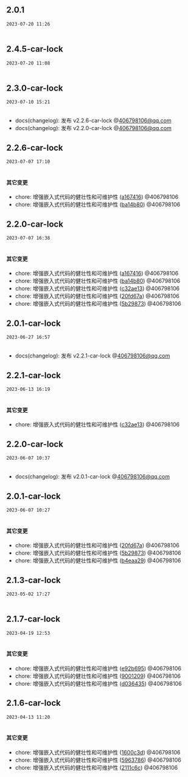 ## 2.0.1
`2023-07-20 11:26`<br><br>

## 2.4.5-car-lock
`2023-07-20 11:08`<br><br>

## 2.3.0-car-lock
`2023-07-10 15:21`<br><br>
- docs(changelog): 发布 v2.2.6-car-lock @406798106@qq.com 
 - docs(changelog): 发布 v2.2.0-car-lock @406798106@qq.com 

## 2.2.6-car-lock
`2023-07-07 17:10`<br><br>
#### 其它变更 
- chore: 增强嵌入式代码的健壮性和可维护性 ([a167416](https://git.pengbocloud.com/lanneng_develop/embedded-monorepo/commit/a1674161ef92567bb03f21b74e24c2729d365e97)) @406798106 
- chore: 增强嵌入式代码的健壮性和可维护性 ([ba14b80](https://git.pengbocloud.com/lanneng_develop/embedded-monorepo/commit/ba14b806c73da4c3b005027f33bcdca12a85f9b9)) @406798106 

## 2.2.0-car-lock
`2023-07-07 16:38`<br><br>
#### 其它变更 
- chore: 增强嵌入式代码的健壮性和可维护性 ([a167416](https://git.pengbocloud.com/lanneng_develop/embedded-monorepo/commit/a1674161ef92567bb03f21b74e24c2729d365e97)) @406798106 
- chore: 增强嵌入式代码的健壮性和可维护性 ([ba14b80](https://git.pengbocloud.com/lanneng_develop/embedded-monorepo/commit/ba14b806c73da4c3b005027f33bcdca12a85f9b9)) @406798106 
- chore: 增强嵌入式代码的健壮性和可维护性 ([c32ae13](https://git.pengbocloud.com/lanneng_develop/embedded-monorepo/commit/c32ae13883e8dc8f511bf33c0d06e6f803e36a54)) @406798106 
- chore: 增强嵌入式代码的健壮性和可维护性 ([20fd67a](https://git.pengbocloud.com/lanneng_develop/embedded-monorepo/commit/20fd67a3d021af16b9f336cef17a475706352688)) @406798106 
- chore: 增强嵌入式代码的健壮性和可维护性 ([5b29873](https://git.pengbocloud.com/lanneng_develop/embedded-monorepo/commit/5b29873c187a089b25754ec22cc48ab2423131dd)) @406798106 

## 2.0.1-car-lock
`2023-06-27 16:57`<br><br>
- docs(changelog): 发布 v2.2.1-car-lock @406798106@qq.com 

## 2.2.1-car-lock
`2023-06-13 16:19`<br><br>
#### 其它变更 
- chore: 增强嵌入式代码的健壮性和可维护性 ([c32ae13](https://git.pengbocloud.com/lanneng_develop/embedded-monorepo/commit/c32ae13883e8dc8f511bf33c0d06e6f803e36a54)) @406798106 

## 2.2.0-car-lock
`2023-06-07 10:37`<br><br>
- docs(changelog): 发布 v2.0.1-car-lock @406798106@qq.com 

## 2.0.1-car-lock
`2023-06-07 10:27`<br><br>
#### 其它变更 
- chore: 增强嵌入式代码的健壮性和可维护性 ([20fd67a](https://git.pengbocloud.com/lanneng_develop/embedded-monorepo/commit/20fd67a3d021af16b9f336cef17a475706352688)) @406798106 
- chore: 增强嵌入式代码的健壮性和可维护性 ([5b29873](https://git.pengbocloud.com/lanneng_develop/embedded-monorepo/commit/5b29873c187a089b25754ec22cc48ab2423131dd)) @406798106 
- chore: 增强嵌入式代码的健壮性和可维护性 ([b4eaa29](https://git.pengbocloud.com/lanneng_develop/embedded-monorepo/commit/b4eaa29dc1ba225c5ecdada4a14e690e682f654c)) @406798106 

## 2.1.3-car-lock
`2023-05-02 17:27`<br><br>

## 2.1.7-car-lock
`2023-04-19 12:53`<br><br>
#### 其它变更 
- chore: 增强嵌入式代码的健壮性和可维护性 ([e92b695](https://git.pengbocloud.com/lanneng_develop/embedded-monorepo/commit/e92b695126b60881253fa150b80d81fbdbbec09e)) @406798106 
- chore: 增强嵌入式代码的健壮性和可维护性 ([9001209](https://git.pengbocloud.com/lanneng_develop/embedded-monorepo/commit/900120943743332d243633cf789f62ca27dfeb05)) @406798106 
- chore: 增强嵌入式代码的健壮性和可维护性 ([d036435](https://git.pengbocloud.com/lanneng_develop/embedded-monorepo/commit/d0364351752e86e630a1f45f78ba531d6359fb79)) @406798106 

## 2.1.6-car-lock
`2023-04-13 11:20`<br><br>
#### 其它变更 
- chore: 增强嵌入式代码的健壮性和可维护性 ([1600c3d](https://git.pengbocloud.com/lanneng_develop/embedded-monorepo/commit/1600c3db89830561e573d126fdb0fe6ccc051449)) @406798106 
- chore: 增强嵌入式代码的健壮性和可维护性 ([5963786](https://git.pengbocloud.com/lanneng_develop/embedded-monorepo/commit/596378667b05a86717ed05376e4f3b6c85663cd2)) @406798106 
- chore: 增强嵌入式代码的健壮性和可维护性 ([2111c6c](https://git.pengbocloud.com/lanneng_develop/embedded-monorepo/commit/2111c6cedc95fe0616a18cee2164193d918f5927)) @406798106 

